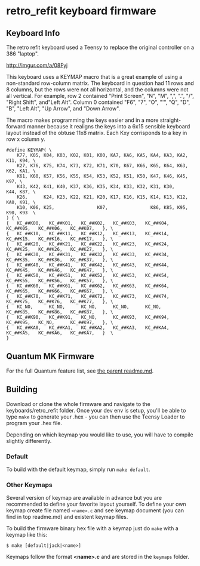 retro_refit keyboard firmware
======================

## Keyboard Info

The retro refit keyboard used a Teensy to replace the original controller on a 386 "laptop".

http://imgur.com/a/08Fyj

This keyboard uses a KEYMAP macro that is a great example of using a non-standard row-column matrix. The keyboard in question had 11 rows and 8 columns, but the rows were not all horizontal, and the columns were not all vertical. For example, row 2 contained "Print Screen", "N", "M", ",", ".", "/", "Right Shift", and"Left Alt". Column 0 contained "F6", "7", "O", "'", "Q", "D", "B", "Left Alt", "Up Arrow", and "Down Arrow".

The macro makes programming the keys easier and in a more straight-forward manner because it realigns the keys into a 6x15 sensible keyboard layout instead of the obtuse 11x8 matrix. Each Kxy corrisponds to a key in row x column y.

```
#define KEYMAP( \
	K77, K05, K04, K03, K02, K01, K00, KA7, KA6, KA5, KA4, KA3, KA2, K11, K94, \
	K27, K76, K75, K74, K73, K72, K71, K70, K67, K66, K65, K64, K63, K62, KA1, \
	K61, K60, K57, K56, K55, K54, K53, K52, K51, K50, K47, K46, K45,      K97, \
	K43, K42, K41, K40, K37, K36, K35, K34, K33, K32, K31, K30,      K44, K87, \
	K26,      K24, K23, K22, K21, K20, K17, K16, K15, K14, K13, K12, KA0, K91, \
	K10, K06, K25,                K07,                K86, K85, K95, K90, K93  \
) { \
{	KC_##K00,	KC_##K01,	KC_##K02,	KC_##K03,	KC_##K04,	KC_##K05,	KC_##K06,	KC_##K07,	}, \
{	KC_##K10,	KC_##K11,	KC_##K12,	KC_##K13,	KC_##K14,	KC_##K15,	KC_##K16,	KC_##K17,	}, \
{	KC_##K20,	KC_##K21,	KC_##K22,	KC_##K23,	KC_##K24,	KC_##K25,	KC_##K26,	KC_##K27,	}, \
{	KC_##K30,	KC_##K31,	KC_##K32,	KC_##K33,	KC_##K34,	KC_##K35,	KC_##K36,	KC_##K37,	}, \
{	KC_##K40,	KC_##K41,	KC_##K42,	KC_##K43,	KC_##K44,	KC_##K45,	KC_##K46,	KC_##K47,	}, \
{	KC_##K50,	KC_##K51,	KC_##K52,	KC_##K53,	KC_##K54,	KC_##K55,	KC_##K56,	KC_##K57,	}, \
{	KC_##K60,	KC_##K61,	KC_##K62,	KC_##K63,	KC_##K64,	KC_##K65,	KC_##K66,	KC_##K67,	}, \
{	KC_##K70,	KC_##K71,	KC_##K72,	KC_##K73,	KC_##K74,	KC_##K75,	KC_##K76,	KC_##K77,	}, \
{	KC_NO,		KC_NO,		KC_NO,		KC_NO,		KC_NO,		KC_##K85,	KC_##K86,	KC_##K87,	}, \
{	KC_##K90,	KC_##K91,	KC_NO,		KC_##K93,	KC_##K94,	KC_##K95,	KC_NO,		KC_##K97,	}, \
{	KC_##KA0,	KC_##KA1,	KC_##KA2,	KC_##KA3,	KC_##KA4,	KC_##KA5,	KC_##KA6,	KC_##KA7,	}  \
}
```


## Quantum MK Firmware

For the full Quantum feature list, see [the parent readme.md](/readme.md).

## Building

Download or clone the whole firmware and navigate to the keyboards/retro_refit folder. Once your dev env is setup, you'll be able to type `make` to generate your .hex - you can then use the Teensy Loader to program your .hex file.

Depending on which keymap you would like to use, you will have to compile slightly differently.

### Default
To build with the default keymap, simply run `make default`.

### Other Keymaps
Several version of keymap are available in advance but you are recommended to define your favorite layout yourself. To define your own keymap create file named `<name>.c` and see keymap document (you can find in top readme.md) and existent keymap files.

To build the firmware binary hex file with a keymap just do `make` with a keymap like this:

```
$ make [default|jack|<name>]
```

Keymaps follow the format **__\<name\>.c__** and are stored in the `keymaps` folder.